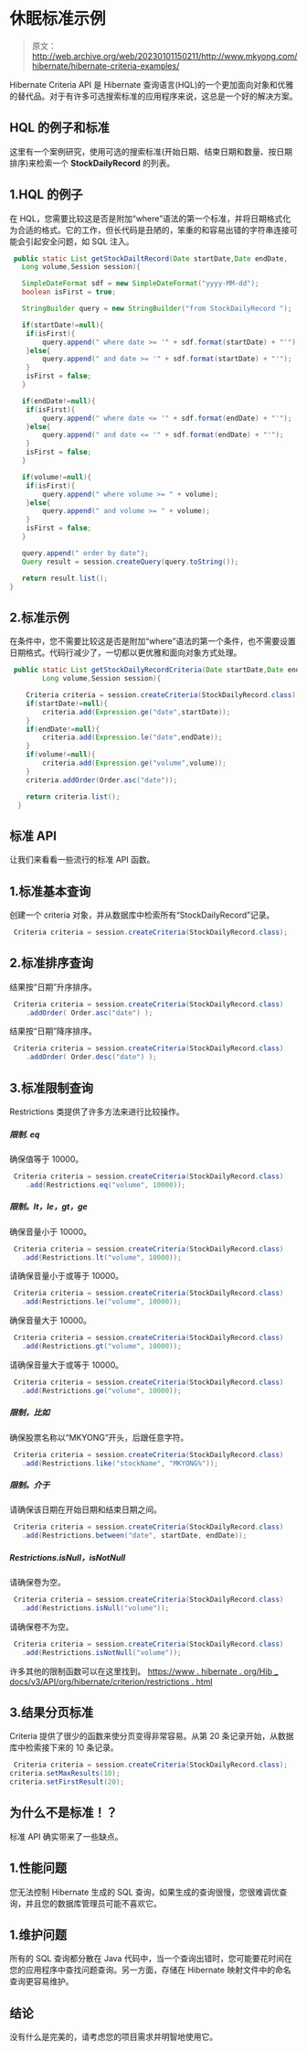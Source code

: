 # 休眠标准示例

> 原文：<http://web.archive.org/web/20230101150211/http://www.mkyong.com/hibernate/hibernate-criteria-examples/>

Hibernate Criteria API 是 Hibernate 查询语言(HQL)的一个更加面向对象和优雅的替代品。对于有许多可选搜索标准的应用程序来说，这总是一个好的解决方案。

## HQL 的例子和标准

这里有一个案例研究，使用可选的搜索标准(开始日期、结束日期和数量、按日期排序)来检索一个 **StockDailyRecord** 的列表。

## 1.HQL 的例子

在 HQL，您需要比较这是否是附加“where”语法的第一个标准，并将日期格式化为合适的格式。它的工作，但长代码是丑陋的，笨重的和容易出错的字符串连接可能会引起安全问题，如 SQL 注入。

```java
 public static List getStockDailtRecord(Date startDate,Date endDate,
   Long volume,Session session){

   SimpleDateFormat sdf = new SimpleDateFormat("yyyy-MM-dd");
   boolean isFirst = true; 

   StringBuilder query = new StringBuilder("from StockDailyRecord ");

   if(startDate!=null){
	if(isFirst){
		query.append(" where date >= '" + sdf.format(startDate) + "'");
	}else{
		query.append(" and date >= '" + sdf.format(startDate) + "'");
	}
	isFirst = false;
   }

   if(endDate!=null){
	if(isFirst){
		query.append(" where date <= '" + sdf.format(endDate) + "'");
	}else{
		query.append(" and date <= '" + sdf.format(endDate) + "'");
	}
	isFirst = false;
   }

   if(volume!=null){
	if(isFirst){
		query.append(" where volume >= " + volume);
	}else{
		query.append(" and volume >= " + volume);
	}
	isFirst = false;
   }

   query.append(" order by date");
   Query result = session.createQuery(query.toString());

   return result.list();
} 
```

## 2.标准示例

在条件中，您不需要比较这是否是附加“where”语法的第一个条件，也不需要设置日期格式。代码行减少了，一切都以更优雅和面向对象方式处理。

```java
 public static List getStockDailyRecordCriteria(Date startDate,Date endDate,
        Long volume,Session session){

	Criteria criteria = session.createCriteria(StockDailyRecord.class);
	if(startDate!=null){
		criteria.add(Expression.ge("date",startDate));
	}
	if(endDate!=null){
		criteria.add(Expression.le("date",endDate));
	}
	if(volume!=null){
		criteria.add(Expression.ge("volume",volume));
	}
	criteria.addOrder(Order.asc("date"));

	return criteria.list();
  } 
```

## 标准 API

让我们来看看一些流行的标准 API 函数。

## 1.标准基本查询

创建一个 criteria 对象，并从数据库中检索所有“StockDailyRecord”记录。

```java
 Criteria criteria = session.createCriteria(StockDailyRecord.class); 
```

## 2.标准排序查询

结果按“日期”升序排序。

```java
 Criteria criteria = session.createCriteria(StockDailyRecord.class)
    .addOrder( Order.asc("date") ); 
```

结果按“日期”降序排序。

```java
 Criteria criteria = session.createCriteria(StockDailyRecord.class)
    .addOrder( Order.desc("date") ); 
```

## 3.标准限制查询

Restrictions 类提供了许多方法来进行比较操作。

##### 限制. eq

确保值等于 10000。

```java
 Criteria criteria = session.createCriteria(StockDailyRecord.class)
    .add(Restrictions.eq("volume", 10000)); 
```

##### 限制。lt，le，gt，ge

确保音量小于 10000。

```java
 Criteria criteria = session.createCriteria(StockDailyRecord.class)
   .add(Restrictions.lt("volume", 10000)); 
```

请确保音量小于或等于 10000。

```java
 Criteria criteria = session.createCriteria(StockDailyRecord.class)
   .add(Restrictions.le("volume", 10000)); 
```

确保音量大于 10000。

```java
 Criteria criteria = session.createCriteria(StockDailyRecord.class)
   .add(Restrictions.gt("volume", 10000)); 
```

请确保音量大于或等于 10000。

```java
 Criteria criteria = session.createCriteria(StockDailyRecord.class)
   .add(Restrictions.ge("volume", 10000)); 
```

##### 限制，比如

确保股票名称以“MKYONG”开头，后跟任意字符。

```java
 Criteria criteria = session.createCriteria(StockDailyRecord.class)
   .add(Restrictions.like("stockName", "MKYONG%")); 
```

##### 限制。介于

请确保该日期在开始日期和结束日期之间。

```java
 Criteria criteria = session.createCriteria(StockDailyRecord.class)
   .add(Restrictions.between("date", startDate, endDate)); 
```

##### Restrictions.isNull，isNotNull

请确保卷为空。

```java
 Criteria criteria = session.createCriteria(StockDailyRecord.class)
   .add(Restrictions.isNull("volume")); 
```

请确保卷不为空。

```java
 Criteria criteria = session.createCriteria(StockDailyRecord.class)
   .add(Restrictions.isNotNull("volume")); 
```

许多其他的限制函数可以在这里找到。
[https://www . hibernate . org/Hib _ docs/v3/API/org/hibernate/criterion/restrictions . html](http://web.archive.org/web/20221023054403/https://www.hibernate.org/hib_docs/v3/api/org/hibernate/criterion/Restrictions.html)

## 3.结果分页标准

Criteria 提供了很少的函数来使分页变得非常容易。从第 20 条记录开始，从数据库中检索接下来的 10 条记录。

```java
 Criteria criteria = session.createCriteria(StockDailyRecord.class);
criteria.setMaxResults(10);
criteria.setFirstResult(20); 
```

## 为什么不是标准！？

标准 API 确实带来了一些缺点。

## 1.性能问题

您无法控制 Hibernate 生成的 SQL 查询，如果生成的查询很慢，您很难调优查询，并且您的数据库管理员可能不喜欢它。

## 1.维护问题

所有的 SQL 查询都分散在 Java 代码中，当一个查询出错时，您可能要花时间在您的应用程序中查找问题查询。另一方面，存储在 Hibernate 映射文件中的命名查询更容易维护。

## 结论

没有什么是完美的，请考虑您的项目需求并明智地使用它。

<input type="hidden" id="mkyong-current-postId" value="3346">